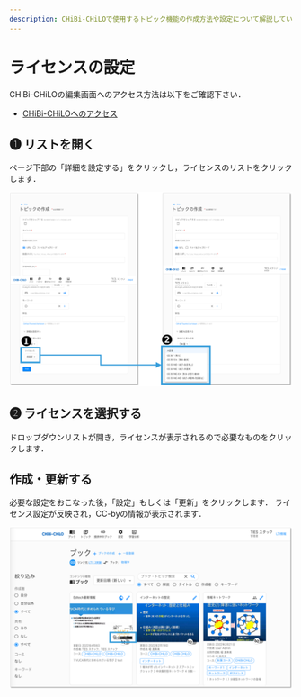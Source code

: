 ```yaml
---
description: CHiBi-CHiLOで使用するトピック機能の作成方法や設定について解説しています．設定することでブックやトピックの機能が変わることはありませんが，教材のライセンスを表示することができます．
---
```


# ライセンスの設定

CHiBi-CHiLOの編集画面へのアクセス方法は以下をご確認下さい．

* [CHiBi-CHiLOへのアクセス](../../start/access.md)

## ❶ リストを開く
ページ下部の「詳細を設定する」をクリックし，ライセンスのリストをクリックします．

![](<../../.gitbook/assets/image (477).png>)

## ❷ ライセンスを選択する
ドロップダウンリストが開き，ライセンスが表示されるので必要なものをクリックします．

## 作成・更新する
必要な設定をおこなった後，「設定」もしくは「更新」をクリックします．
ライセンス設定が反映され，CC-byの情報が表示されます．

![](<../../.gitbook/assets/image (478).png>)